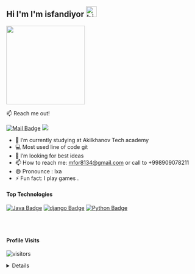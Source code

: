   ## Hi I'm I'm isfandiyor <img src="https://user-images.githubusercontent.com/1303154/88677602-1635ba80-d120-11ea-84d8-d263ba5fc3c0.gif" width="28px" height="28px" alt="hi">
 <img src="https://camo.githubusercontent.com/cae12fddd9d6982901d82580bdf321d81fb299141098ca1c2d4891870827bf17/68747470733a2f2f6d69726f2e6d656469756d2e636f6d2f6d61782f313336302f302a37513379765349765f7430696f4a2d5a2e676966" widh="206px" height="206">


:mailbox: Reach me out!

 [![Mail Badge](https://img.shields.io/badge/-isfandiyor-c0392b?style=flat&labelColor=c0392b&logo=gmail&logoColor=white)](mailto:mfor8134@gmail.com)
 <a href="https://t.me/isfandiyor_org"><img src="https://img.shields.io/badge/telegram-%231FA1F1?style=flat&logo=telegram&logoColor=white"/></a>

<!-- TODO: Add last video link -->

- 🔭 I’m currently studying  at  Akilkhanov Tech academy
- :computer: Most used line of code  git
- 🤔 I’m looking for  best ideas
- 📫 How to reach me: mfor8134@gmail.com or call to +998909078211
- 😄 Pronounce :  Ixa
- ⚡ Fun fact: I play games .

#### Top Technologies

<!-- TODO: Make technologies links takes you to repositories -->
[![Java Badge](https://img.shields.io/badge/Java-ED8B00?style=for-the-badge&logo=java&logoColor=white)](#)
[![django Badge](https://img.shields.io/badge/Django-092E20?style=for-the-badge&logo=django&logoColor=white)](#)
[![Python Badge]( https://img.shields.io/badge/Python-3776AB?style=for-the-badge&logo=python&logoColor=white)](#)

<br />
<br />
 

 
#### Profile Visits 
![visitors](https://visitor-badge.glitch.me/badge?page_id=dedmayyorr.dedmayyorr)
<details>

 
 

 
#### Github Stats

![Ipenywis's github stats](https://github-readme-stats.vercel.app/api?username=dedmayyorr&count_private=true&theme=tokyonight&hide=contribs,prs)

</details>


[reactplaylist]: https://www.youtube.com/watch?v=KxXXEL-k47Y&list=PLvXDmnBbOF7RnYiZvDwl2Pzcs2kfi10wd
[vscodetutorial]: https://www.youtube.com/watch?v=Bkie2ai8qeE&t=8s
[htmltutorial]: https://www.youtube.com/watch?v=VK6MXVxOsws&t=27s
[javascripttutorial]: https://www.youtube.com/watch?v=D-LHKvmX37E
